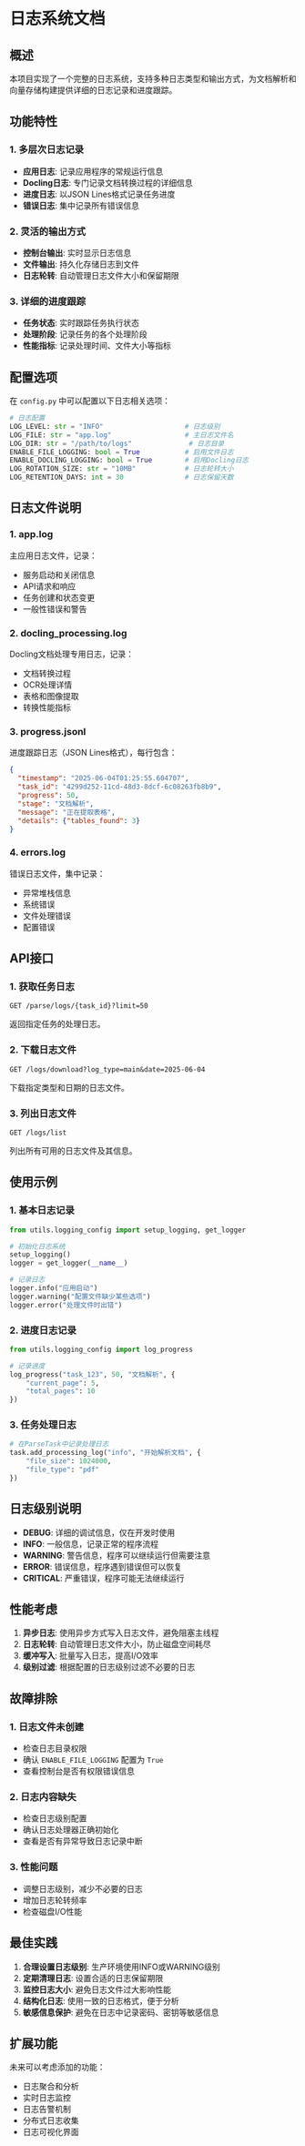 # 日志系统文档

## 概述

本项目实现了一个完整的日志系统，支持多种日志类型和输出方式，为文档解析和向量存储构建提供详细的日志记录和进度跟踪。

## 功能特性

### 1. 多层次日志记录
- **应用日志**: 记录应用程序的常规运行信息
- **Docling日志**: 专门记录文档转换过程的详细信息
- **进度日志**: 以JSON Lines格式记录任务进度
- **错误日志**: 集中记录所有错误信息

### 2. 灵活的输出方式
- **控制台输出**: 实时显示日志信息
- **文件输出**: 持久化存储日志到文件
- **日志轮转**: 自动管理日志文件大小和保留期限

### 3. 详细的进度跟踪
- **任务状态**: 实时跟踪任务执行状态
- **处理阶段**: 记录任务的各个处理阶段
- **性能指标**: 记录处理时间、文件大小等指标

## 配置选项

在 `config.py` 中可以配置以下日志相关选项：

```python
# 日志配置
LOG_LEVEL: str = "INFO"                    # 日志级别
LOG_FILE: str = "app.log"                  # 主日志文件名
LOG_DIR: str = "/path/to/logs"              # 日志目录
ENABLE_FILE_LOGGING: bool = True           # 启用文件日志
ENABLE_DOCLING_LOGGING: bool = True        # 启用Docling日志
LOG_ROTATION_SIZE: str = "10MB"            # 日志轮转大小
LOG_RETENTION_DAYS: int = 30               # 日志保留天数
```

## 日志文件说明

### 1. app.log
主应用日志文件，记录：
- 服务启动和关闭信息
- API请求和响应
- 任务创建和状态变更
- 一般性错误和警告

### 2. docling_processing.log
Docling文档处理专用日志，记录：
- 文档转换过程
- OCR处理详情
- 表格和图像提取
- 转换性能指标

### 3. progress.jsonl
进度跟踪日志（JSON Lines格式），每行包含：
```json
{
  "timestamp": "2025-06-04T01:25:55.604707",
  "task_id": "4299d252-11cd-48d3-8dcf-6c08263fb8b9",
  "progress": 50,
  "stage": "文档解析",
  "message": "正在提取表格",
  "details": {"tables_found": 3}
}
```

### 4. errors.log
错误日志文件，集中记录：
- 异常堆栈信息
- 系统错误
- 文件处理错误
- 配置错误

## API接口

### 1. 获取任务日志
```http
GET /parse/logs/{task_id}?limit=50
```
返回指定任务的处理日志。

### 2. 下载日志文件
```http
GET /logs/download?log_type=main&date=2025-06-04
```
下载指定类型和日期的日志文件。

### 3. 列出日志文件
```http
GET /logs/list
```
列出所有可用的日志文件及其信息。

## 使用示例

### 1. 基本日志记录
```python
from utils.logging_config import setup_logging, get_logger

# 初始化日志系统
setup_logging()
logger = get_logger(__name__)

# 记录日志
logger.info("应用启动")
logger.warning("配置文件缺少某些选项")
logger.error("处理文件时出错")
```

### 2. 进度日志记录
```python
from utils.logging_config import log_progress

# 记录进度
log_progress("task_123", 50, "文档解析", {
    "current_page": 5,
    "total_pages": 10
})
```

### 3. 任务处理日志
```python
# 在ParseTask中记录处理日志
task.add_processing_log("info", "开始解析文档", {
    "file_size": 1024000,
    "file_type": "pdf"
})
```

## 日志级别说明

- **DEBUG**: 详细的调试信息，仅在开发时使用
- **INFO**: 一般信息，记录正常的程序流程
- **WARNING**: 警告信息，程序可以继续运行但需要注意
- **ERROR**: 错误信息，程序遇到错误但可以恢复
- **CRITICAL**: 严重错误，程序可能无法继续运行

## 性能考虑

1. **异步日志**: 使用异步方式写入日志文件，避免阻塞主线程
2. **日志轮转**: 自动管理日志文件大小，防止磁盘空间耗尽
3. **缓冲写入**: 批量写入日志，提高I/O效率
4. **级别过滤**: 根据配置的日志级别过滤不必要的日志

## 故障排除

### 1. 日志文件未创建
- 检查日志目录权限
- 确认 `ENABLE_FILE_LOGGING` 配置为 `True`
- 查看控制台是否有权限错误信息

### 2. 日志内容缺失
- 检查日志级别配置
- 确认日志处理器正确初始化
- 查看是否有异常导致日志记录中断

### 3. 性能问题
- 调整日志级别，减少不必要的日志
- 增加日志轮转频率
- 检查磁盘I/O性能

## 最佳实践

1. **合理设置日志级别**: 生产环境使用INFO或WARNING级别
2. **定期清理日志**: 设置合适的日志保留期限
3. **监控日志大小**: 避免日志文件过大影响性能
4. **结构化日志**: 使用一致的日志格式，便于分析
5. **敏感信息保护**: 避免在日志中记录密码、密钥等敏感信息

## 扩展功能

未来可以考虑添加的功能：
- 日志聚合和分析
- 实时日志监控
- 日志告警机制
- 分布式日志收集
- 日志可视化界面
